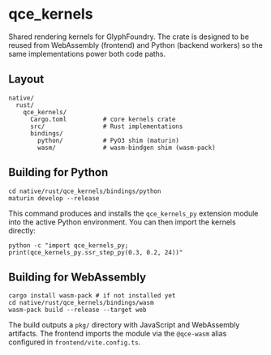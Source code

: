 # qce_kernels

Shared rendering kernels for GlyphFoundry. The crate is designed to be reused
from WebAssembly (frontend) and Python (backend workers) so the same
implementations power both code paths.

## Layout

```
native/
  rust/
    qce_kernels/
      Cargo.toml          # core kernels crate
      src/                # Rust implementations
      bindings/
        python/           # PyO3 shim (maturin)
        wasm/             # wasm-bindgen shim (wasm-pack)
```

## Building for Python

```
cd native/rust/qce_kernels/bindings/python
maturin develop --release
```

This command produces and installs the `qce_kernels_py` extension module into
the active Python environment. You can then import the kernels directly:

```
python -c "import qce_kernels_py; print(qce_kernels_py.ssr_step_py(0.3, 0.2, 24))"
```

## Building for WebAssembly

```
cargo install wasm-pack # if not installed yet
cd native/rust/qce_kernels/bindings/wasm
wasm-pack build --release --target web
```

The build outputs a `pkg/` directory with JavaScript and WebAssembly artifacts.
The frontend imports the module via the `@qce-wasm` alias configured in
`frontend/vite.config.ts`.
